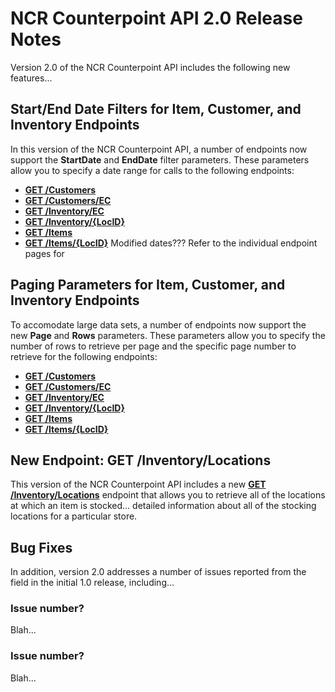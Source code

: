 # NCR Counterpoint API 2.0 Release Notes
Version 2.0 of the NCR Counterpoint API includes the following new features...
## Start/End Date Filters for Item, Customer, and Inventory Endpoints
In this version of the NCR Counterpoint API,  a number of endpoints now support the **StartDate** and **EndDate** filter parameters. These parameters allow you to specify a date range for calls to the following endpoints:
- [**GET /Customers**](../blob/master/Endpoints/GET_Customers.md)
- [**GET /Customers/EC**](../blob/master/Endpoints/GET_Customers_EC.md)
- [**GET /Inventory/EC**](../blob/master/Endpoints/GET_InventoryEC.md)
- [**GET /Inventory/{LocID}**](../blob/master/Endpoints/GET_Inventory_ByLocation.md)
- [**GET /Items**](../blob/master/Endpoints/GET_Items.md)
- [**GET /Items/{LocID}**](../blob/master/Endpoints/GET_Items_ByLocation.md)
Modified dates???
Refer to the individual endpoint pages for 
## Paging Parameters for Item, Customer, and Inventory Endpoints
To accomodate large data sets, a number of endpoints now support the new **Page** and **Rows** parameters. These parameters allow you to specify the number of rows to retrieve per page and the specific page number to retrieve for the following endpoints:
- [**GET /Customers**](../blob/master/Endpoints/GET_Customers.md)
- [**GET /Customers/EC**](../blob/master/Endpoints/GET_Customers_EC.md)
- [**GET /Inventory/EC**](../blob/master/Endpoints/GET_InventoryEC.md)
- [**GET /Inventory/{LocID}**](../blob/master/Endpoints/GET_Inventory_ByLocation.md)
- [**GET /Items**](../blob/master/Endpoints/GET_Items.md)
- [**GET /Items/{LocID}**](../blob/master/Endpoints/GET_Items_ByLocation.md)
## New Endpoint: GET /Inventory/Locations
This version of the NCR Counterpoint API includes a new [**GET /Inventory/Locations**](../blob/master/Endpoints/GET_InventoryLocations.md) endpoint that allows you to retrieve all of the locations at which an item is stocked... detailed information about all of the stocking locations for a particular store.
## Bug Fixes
In addition, version 2.0 addresses a number of issues reported from the field in the initial 1.0 release, including...
### Issue number?
Blah...
### Issue number?
Blah...
